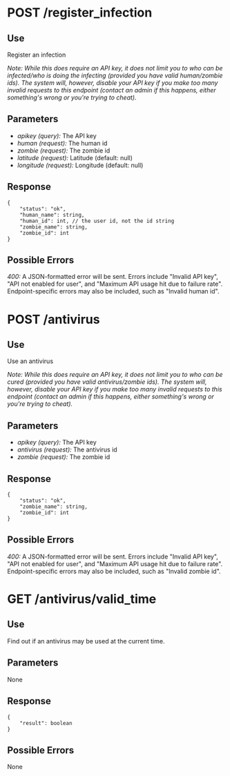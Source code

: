 # POST /register_infection

## Use

Register an infection

_Note: While this does require an API key, it does not limit you to who can be infected/who is doing the infecting (provided you have valid human/zombie ids). The system will, however, disable your API key if you make too many invalid requests to this endpoint (contact an admin if this happens, either something's wrong or you're trying to cheat)._

## Parameters

* _apikey (query):_ The API key
* _human (request):_ The human id
* _zombie (request):_ The zombie id
* _latitude (request):_ Latitude (default: null)
* _longitude (request):_ Longitude (default: null)

## Response

    {
        "status": "ok",
        "human_name": string,
        "human_id": int, // the user id, not the id string
        "zombie_name": string,
        "zombie_id": int
    }

## Possible Errors

_400:_ A JSON-formatted error will be sent. Errors include "Invalid API key", "API not enabled for user", and "Maximum API usage hit due to failure rate". Endpoint-specific errors may also be included, such as "Invalid human id".

# POST /antivirus

## Use

Use an antivirus

_Note: While this does require an API key, it does not limit you to who can be cured (provided you have valid antivirus/zombie ids). The system will, however, disable your API key if you make too many invalid requests to this endpoint (contact an admin if this happens, either something's wrong or you're trying to cheat)._

## Parameters

* _apikey (query):_ The API key
* _antivirus (request):_ The antivirus id
* _zombie (request):_ The zombie id

## Response

    {
        "status": "ok",
        "zombie_name": string,
        "zombie_id": int
    }

## Possible Errors

_400:_ A JSON-formatted error will be sent. Errors include "Invalid API key", "API not enabled for user", and "Maximum API usage hit due to failure rate". Endpoint-specific errors may also be included, such as "Invalid zombie id".

# GET /antivirus/valid_time

## Use

Find out if an antivirus may be used at the current time.

## Parameters

None

## Response

    {
        "result": boolean
    }

## Possible Errors

None